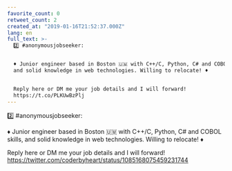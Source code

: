 ```yaml
---
favorite_count: 0
retweet_count: 2
created_at: "2019-01-16T21:52:37.000Z"
lang: en
full_text: >-
  2️⃣ #anonymousjobseeker: 


  ♦️ Junior engineer based in Boston 🇺🇲 with C++/C, Python, C# and COBOL skills,
  and solid knowledge in web technologies. Willing to relocate! ♦️


  Reply here or DM me your job details and I will forward!
  https://t.co/PLKUwBzPlj
---
```


2️⃣ #anonymousjobseeker:

♦️ Junior engineer based in Boston 🇺🇲 with C++/C, Python, C# and COBOL skills,
and solid knowledge in web technologies. Willing to relocate! ♦️

Reply here or DM me your job details and I will forward!
<https://twitter.com/coderbyheart/status/1085168075459231744>
